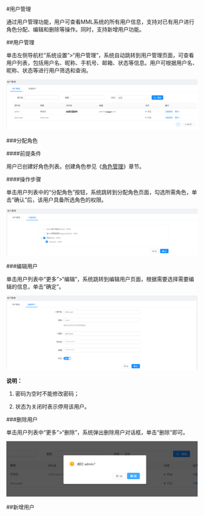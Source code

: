 #用户管理

通过用户管理功能，用户可查看MML系统的所有用户信息，支持对已有用户进行角色分配、编辑和删除等操作。同时，支持新增用户功能。

##用户管理

单击左侧导航栏“系统设置”>“用户管理”，系统自动跳转到用户管理页面，可查看用户列表，包括用户名、昵称、手机号、邮箱、状态等信息。用户可根据用户名、昵称、状态等进行用户筛选和查询。

![](/user_guide/fig/6_01.png)

###分配角色

####前提条件

用户已创建好角色列表。创建角色参见《[角色管理](/user_guide/system_settings/role.md)》章节。

####操作步骤


单击用户列表中的“分配角色”按钮，系统跳转到分配角色页面，勾选所需角色，单击“确认”后，该用户具备所选角色的权限。

![](/user_guide/fig/6_02.png)

###编辑用户

单击用户列表中“更多”>“编辑”，系统跳转到编辑用户页面，根据需要选择需要编辑的信息，单击“确定”。

![](/user_guide/fig/6_03.png)

**说明：**

1. 密码为空时不能修改密码；

2. 状态为关闭时表示停用该用户。

###删除用户

单击用户列表中“更多”>“删除”，系统弹出删除用户对话框，单击“删除”即可。

![](/user_guide/fig/6_04.png)

##新增用户







